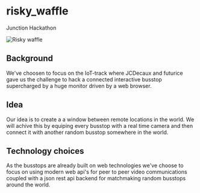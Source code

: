 # risky_waffle
Junction Hackathon

![Risky waffle](http://media1.giphy.com/media/13NBiMh0Z7pqta/giphy.gif)

## Background
We've choosen to focus on the IoT-track where JCDecaux and futurice gave us 
the  challenge to hack a connected interactive busstop supercharged by a huge 
monitor driven by a web browser.

## Idea
Our idea is to create a a window between remote locations in the world.
We will achive this by equiping every busstop with a real time camera and then
connect it with another random busstop somewhere in the world. 

## Technology choices
As the busstops are already built on web technologies we've choose to focus on
using modern web api's for peer to peer video communications coupled with a
json rest api backend for matchmaking random busstops around the world.



